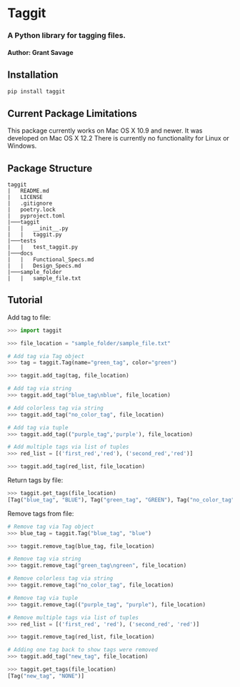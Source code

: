 # Taggit
### A Python library for tagging files.
#### Author: Grant Savage
## Installation

```zsh
pip install taggit
```

## Current Package Limitations
This package currently works on Mac OS X 10.9 and newer. It was developed on Mac OS X 12.2
There is currently no functionality for Linux or Windows.

## Package Structure
```
taggit
|   README.md
|   LICENSE
|   .gitignore
|   poetry.lock
|   pyproject.toml
|───taggit
|   |   __init__.py
|   |   taggit.py
|───tests
|   |   test_taggit.py
|───docs
|   |   Functional_Specs.md
|   |   Design_Specs.md
|───sample_folder
|   |   sample_file.txt
```

## Tutorial

Add tag to file:
```python
>>> import taggit

>>> file_location = "sample_folder/sample_file.txt"

# Add tag via Tag object
>>> tag = taggit.Tag(name="green_tag", color="green")

>>> taggit.add_tag(tag, file_location)

# Add tag via string
>>> taggit.add_tag("blue_tag\nblue", file_location)

# Add colorless tag via string
>>> taggit.add_tag("no_color_tag", file_location)

# Add tag via tuple
>>> taggit.add_tag(("purple_tag",'purple'), file_location)

# Add multiple tags via list of tuples
>>> red_list = [('first_red','red'), ('second_red','red')]

>>> taggit.add_tag(red_list, file_location)
```

Return tags by file:

```python
>>> taggit.get_tags(file_location)
[Tag("blue_tag", "BLUE"), Tag("green_tag", "GREEN"), Tag("no_color_tag", "NONE"), Tag("purple_tag", "PURPLE"), Tag("first_red", "RED"), Tag("second_red", "RED")]
```

Remove tags from file:

```python
# Remove tag via Tag object
>>> blue_tag = taggit.Tag("blue_tag", "blue")

>>> taggit.remove_tag(blue_tag, file_location)

# Remove tag via string
>>> taggit.remove_tag("green_tag\ngreen", file_location)

# Remove colorless tag via string
>>> taggit.remove_tag("no_color_tag", file_location)

# Remove tag via tuple
>>> taggit.remove_tag(("purple_tag", "purple"), file_location)

# Remove multiple tags via list of tuples
>>> red_list = [('first_red', 'red'), ('second_red', 'red')]

>>> taggit.remove_tag(red_list, file_location)

# Adding one tag back to show tags were removed
>>> taggit.add_tag("new_tag", file_location)

>>> taggit.get_tags(file_location)
[Tag("new_tag", "NONE")]

```
